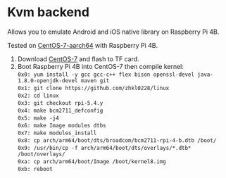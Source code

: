 # Kvm backend

Allows you to emulate Android and iOS native library on Raspberry Pi 4B.<br>

Tested on [CentOS-7-aarch64](https://mirrors.bfsu.edu.cn/centos-altarch/7.9.2009/isos/aarch64/images/CentOS-Userland-7-aarch64-RaspberryPI-Minimal-4-2009-sda.raw.xz) with Raspberry Pi 4B.<br>

1. Download [CentOS-7](https://mirrors.bfsu.edu.cn/centos-altarch/7.9.2009/isos/aarch64/images/CentOS-Userland-7-aarch64-RaspberryPI-Minimal-4-2009-sda.raw.xz) and flash to TF card.
2. Boot Raspberry Pi 4B into CentOS-7 then compile kernel:<br>
   ` 0x0: yum install -y gcc gcc-c++ flex bison openssl-devel java-1.8.0-openjdk-devel maven git `<br>
   ` 0x1: git clone https://github.com/zhkl0228/linux `<br>
   ` 0x2: cd linux `<br>
   ` 0x3: git checkout rpi-5.4.y `<br>
   ` 0x4: make bcm2711_defconfig `<br>
   ` 0x5: make -j4 `<br>
   ` 0x6: make Image modules dtbs `<br>
   ` 0x7: make modules_install `<br>
   ` 0x8: cp arch/arm64/boot/dts/broadcom/bcm2711-rpi-4-b.dtb /boot/ `<br>
   ` 0x9: /usr/bin/cp -f arch/arm64/boot/dts/overlays/*.dtb* /boot/overlays/ `<br>
   ` 0xa: cp arch/arm64/boot/Image /boot/kernel8.img `<br>
   ` 0xb: reboot `<br>
